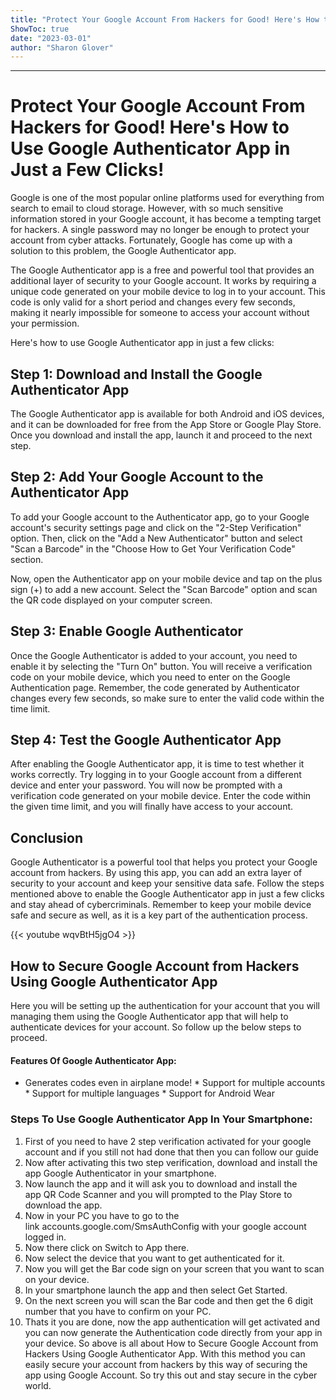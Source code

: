 ```yaml
---
title: "Protect Your Google Account From Hackers for Good! Here's How to Use Google Authenticator App in Just a Few Clicks!"
ShowToc: true 
date: "2023-03-01"
author: "Sharon Glover"
---
```

*****
# Protect Your Google Account From Hackers for Good! Here's How to Use Google Authenticator App in Just a Few Clicks!

Google is one of the most popular online platforms used for everything from search to email to cloud storage. However, with so much sensitive information stored in your Google account, it has become a tempting target for hackers. A single password may no longer be enough to protect your account from cyber attacks. Fortunately, Google has come up with a solution to this problem, the Google Authenticator app.

The Google Authenticator app is a free and powerful tool that provides an additional layer of security to your Google account. It works by requiring a unique code generated on your mobile device to log in to your account. This code is only valid for a short period and changes every few seconds, making it nearly impossible for someone to access your account without your permission.

Here's how to use Google Authenticator app in just a few clicks:

## Step 1: Download and Install the Google Authenticator App

The Google Authenticator app is available for both Android and iOS devices, and it can be downloaded for free from the App Store or Google Play Store. Once you download and install the app, launch it and proceed to the next step.

## Step 2: Add Your Google Account to the Authenticator App

To add your Google account to the Authenticator app, go to your Google account's security settings page and click on the "2-Step Verification" option. Then, click on the "Add a New Authenticator" button and select "Scan a Barcode" in the "Choose How to Get Your Verification Code" section.

Now, open the Authenticator app on your mobile device and tap on the plus sign (+) to add a new account. Select the "Scan Barcode" option and scan the QR code displayed on your computer screen.

## Step 3: Enable Google Authenticator

Once the Google Authenticator is added to your account, you need to enable it by selecting the "Turn On" button. You will receive a verification code on your mobile device, which you need to enter on the Google Authentication page. Remember, the code generated by Authenticator changes every few seconds, so make sure to enter the valid code within the time limit.

## Step 4: Test the Google Authenticator App

After enabling the Google Authenticator app, it is time to test whether it works correctly. Try logging in to your Google account from a different device and enter your password. You will now be prompted with a verification code generated on your mobile device. Enter the code within the given time limit, and you will finally have access to your account.

## Conclusion 

Google Authenticator is a powerful tool that helps you protect your Google account from hackers. By using this app, you can add an extra layer of security to your account and keep your sensitive data safe. Follow the steps mentioned above to enable the Google Authenticator app in just a few clicks and stay ahead of cybercriminals. Remember to keep your mobile device safe and secure as well, as it is a key part of the authentication process.

{{< youtube wqvBtH5jgO4 >}} 



## How to Secure Google Account from Hackers Using Google Authenticator App


Here you will be setting up the authentication for your account that you will managing them using the Google Authenticator app that will help to authenticate devices for your account. So follow up the below steps to proceed.

 
#### Features Of Google Authenticator App:


* Generates codes even in airplane mode! * Support for multiple accounts * Support for multiple languages * Support for Android Wear

 
### Steps To Use Google Authenticator App In Your Smartphone:


1. First of you need to have 2 step verification activated for your google account and if you still not had done that then you can follow our guide
2. Now after activating this two step verification, download and install the app Google Authenticator in your smartphone.
3. Now launch the app and it will ask you to download and install the app QR Code Scanner and you will prompted to the Play Store to download the app.
4. Now in your PC you have to go to the link accounts.google.com/SmsAuthConfig with your google account logged in.
5. Now there click on Switch to App there.
6. Now select the device that you want to get authenticated for it.
7. Now you will get the Bar code sign on your screen that you want to scan on your device.
8. In your smartphone launch the app and then select Get Started.
9. On the next screen you will scan the Bar code and then get the 6 digit number that you have to confirm on your PC.
10. Thats it you are done, now the app authentication will get activated and you can now generate the Authentication code directly from your app in your device.
So above is all about How to Secure Google Account from Hackers Using Google Authenticator App. With this method you can easily secure your account from hackers by this way of securing the app using Google Account. So try this out and stay secure in the cyber world.





